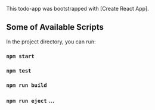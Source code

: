 This todo-app was bootstrapped with [Create React App].

## Some of Available Scripts

In the project directory, you can run:

### `npm start`

### `npm test`

### `npm run build`

### `npm run eject` ...

